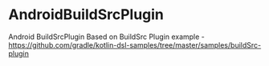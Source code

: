 # AndroidBuildSrcPlugin
Android BuildSrcPlugin
Based on BuildSrc Plugin example - https://github.com/gradle/kotlin-dsl-samples/tree/master/samples/buildSrc-plugin
